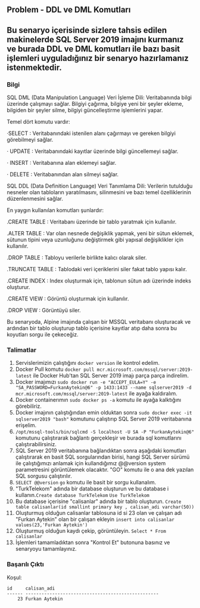 
## Problem - DDL ve DML Komutları
Bu senaryo içerisinde sizlere tahsis edilen makinelerde SQL Server 2019 imajını kurmanız ve burada DDL ve DML komutları ile bazı basit işlemleri uyguladığınız bir senaryo hazırlamanız istenmektedir.
---

### Bilgi 

SQL DML (Data Manipulation Language) Veri İşleme Dili:
Veritabanında bilgi üzerinde çalışmayı sağlar. Bilgiyi çağırma, bilgiye yeni bir şeyler ekleme, bilgiden bir şeyler silme, bilgiyi güncelleştirme işlemlerini yapar.

Temel dört komutu vardır:

·SELECT : Veritabanındaki istenilen alanı çağırmayı ve gereken bilgiyi görebilmeyi sağlar.

· UPDATE : Veritabanındaki kayıtlar üzerinde bilgi güncellemeyi sağlar.

· INSERT : Veritabanına alan eklemeyi sağlar.

· DELETE : Veritabanından alan silmeyi sağlar.

SQL DDL (Data Definition Language) Veri Tanımlama Dili:
Verilerin tutulduğu nesneler olan tabloların yaratılmasını, silinmesini ve bazı temel özelliklerinin düzenlenmesini sağlar.

En yaygın kullanılan komutları şunlardır:

.CREATE TABLE : Veritabanı üzerinde bir tablo yaratmak için kullanılır.

.ALTER TABLE : Var olan nesnede değişiklik yapmak, yeni bir sütun eklemek, sütunun tipini veya uzunluğunu değiştirmek gibi yapısal değişiklikler için kullanılır.

.DROP TABLE : Tabloyu verilerle birlikte kalıcı olarak siler.

.TRUNCATE TABLE : Tablodaki veri içeriklerini siler fakat tablo yapısı kalır.

.CREATE INDEX : Index oluşturmak için, tablonun sütun adı üzerinde indeks oluşturur.

.CREATE VIEW : Görüntü oluşturmak için kullanılır.

.DROP VIEW : Görüntüyü siler.

Bu senaryoda, Alpine imajında çalışan bir MSSQL veritabanı oluşturacak ve ardından bir tablo oluşturup tablo içerisine kayıtlar atıp daha sonra bu koyutları sorgu ile çekeceğiz.

### Talimatlar

1. Servislerimizin çalıştığını `docker version` ile kontrol edelim.
2. Docker Pull komutu `docker pull mcr.microsoft.com/mssql/server:2019-latest` ile Docker Hub'tan SQL Server 2019 imajı parça parça indirelim.
3. Docker imajımızı `sudo docker run -e "ACCEPT_EULA=Y" -e "SA_PASSWORD=FurkanAytekin@6" -p 1433:1433 --name sqlserver2019 -d mcr.microsoft.com/mssql/server:2019-latest` ile ayağa kaldıralım.
4. Docker containerımın `sudo docker ps -a` komutu ile ayağa kalktığını görebiliriz.
5. Docker imajının çalıştığından emin olduktan sonra `sudo docker exec -it sqlserver2019 "bash"` komutunu çalıştırıp SQL Server 2019 veritabanına erişelim. 
6. `/opt/mssql-tools/bin/sqlcmd -S localhost -U SA -P "FurkanAytekin@6"` komutunu çalıştırarak bağlantı gerçekleşir ve burada sql komutlarını çalıştırabilirsiniz. 
7. SQL Server 2019 veritabanına bağlandıktan sonra aşağıdaki komutları çalıştırarak en basit SQL sorgularından birisi, hangi SQL Server sürümü ile çalıştığımızı anlamak için kullandığımız @@version system parametresini görüntülemek olacaktır.
"GO" komutu ile o ana dek yazılan SQL sorgusu çalıştırılır.
8. `SELECT @@version` `go` komutu ile basit bir sorgu kullanalım.
9. "TurkTelekom" adında bir database oluşturun ve bu database i kullanın.`Create database TurkTelekom` `Use TurkTelekom`
10. Bu database içerisine "calisanlar" adında bir tablo oluşturun. `Create table calisanlar(id smallint primary key , calisan_adi varchar(50))`
11. Oluşturmuş olduğun calisanlar tablosuna id si 23 olan ve çalışan adı "Furkan Aytekin" olan bir çalışan ekleyin `insert into calisanlar values(23,'Furkan Aytekin')`
12. Oluşturmuş olduğun kaydı çekip, görüntüleyin. `Select * From calisanlar`
13. İşlemleri tamamladıktan sonra "Kontrol Et" butonuna basınız ve senaryoyu tamamlayınız.

### Başarılı Çıktı
 Koşul:  
``` echo
id     calisan_adi                                       
------ --------------------------------------------------
    23 Furkan Aytekin 
```      
